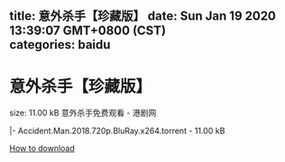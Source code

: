 
title: 意外杀手【珍藏版】
date: Sun Jan 19 2020 13:39:07 GMT+0800 (CST)    
categories: baidu
---

# 意外杀手【珍藏版】
size: 11.00 kB
 意外杀手免费观看 - 港剧网
 
|- Accident.Man.2018.720p.BluRay.x264.torrent - 11.00 kB

[How to download](https://bpcam.bemobtrk.com/go/2ceec3aa-1ca2-46d6-b9ff-aaa5c184517c?jno=2374)